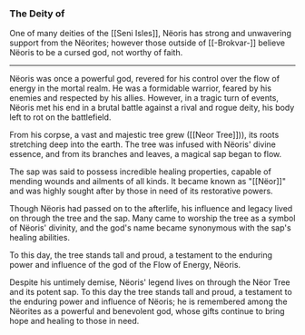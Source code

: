 ### The Deity of

One of many deities of the [[Seni Isles]], Nëoris has strong and unwavering support from the Nëorites; however those outside of [[-Brokvar-]] believe Nëoris to be a cursed god, not worthy of faith.

---

Nëoris was once a powerful god, revered for his control over the flow of energy in the mortal realm. He was a formidable warrior, feared by his enemies and respected by his allies. However, in a tragic turn of events, Nëoris met his end in a brutal battle against a rival and rogue deity, his body left to rot on the battlefield.

From his corpse, a vast and majestic tree grew ([[Neor Tree]])), its roots stretching deep into the earth. The tree was infused with Nëoris' divine essence, and from its branches and leaves, a magical sap began to flow.

The sap was said to possess incredible healing properties, capable of mending wounds and ailments of all kinds. It became known as "[[Nëor]]" and was highly sought after by those in need of its restorative powers.

Though Nëoris had passed on to the afterlife, his influence and legacy lived on through the tree and the sap. Many came to worship the tree as a symbol of Nëoris' divinity, and the god's name became synonymous with the sap's healing abilities.

To this day, the tree stands tall and proud, a testament to the enduring power and influence of the god of the Flow of Energy, Nëoris.

Despite his untimely demise, Nëoris' legend lives on through the Nëor Tree and its potent sap. To this day the tree stands tall and proud, a testament to the enduring power and influence of Nëoris; he is remembered among the Nëorites as a powerful and benevolent god, whose gifts continue to bring hope and healing to those in need.